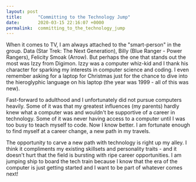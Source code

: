 ```yaml
---
layout: post
title:      "Committing to the Technology Jump"
date:       2020-03-15 22:16:07 +0000
permalink:  committing_to_the_technology_jump
---
```



When it comes to TV, I am always attached to the "smart-person" in the group. Data (Star Trek: The Next Generation), Billy (Blue Ranger - Power Rangers), Felicity Smoak (Arrow). But perhaps the one that stands out the most was Izzy from Digimon. Izzy was a computer whiz-kid and I thank his character for sparking my interests in computer science and coding. I even remember asking for a laptop for Christmas just for the chance to dive into the hieroglyphic language on his laptop (the year was 1999 - all of this was new).

Fast-forward to adulthood and I unfortunately did not pursue computers heavily. Some of it was that my greatest influences (my parents) hardly knew what a computer was and wouldn't be supportive of a career in technology. Some of it was never having access to a computer until I was too busy to teach myself to code. Now I know better. I am fortunate enough to find myself at a career change, a new path in my travels. 

The opportunity to carve a new path with technology is right up my alley. I think it compliments my existing skillsets and personality traits - and it doesn't hurt that the field is bursting with ripe career opportunities. I am jumping ship to board the tech train because I know that the era of the computer is just getting started and I want to be part of whatever comes next!
